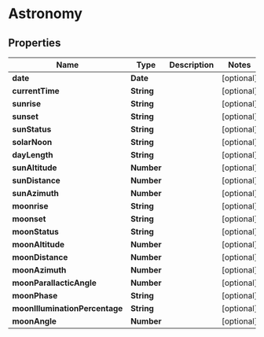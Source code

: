 # Astronomy

## Properties

Name | Type | Description | Notes
------------ | ------------- | ------------- | -------------
**date** | **Date** |  | [optional] 
**currentTime** | **String** |  | [optional] 
**sunrise** | **String** |  | [optional] 
**sunset** | **String** |  | [optional] 
**sunStatus** | **String** |  | [optional] 
**solarNoon** | **String** |  | [optional] 
**dayLength** | **String** |  | [optional] 
**sunAltitude** | **Number** |  | [optional] 
**sunDistance** | **Number** |  | [optional] 
**sunAzimuth** | **Number** |  | [optional] 
**moonrise** | **String** |  | [optional] 
**moonset** | **String** |  | [optional] 
**moonStatus** | **String** |  | [optional] 
**moonAltitude** | **Number** |  | [optional] 
**moonDistance** | **Number** |  | [optional] 
**moonAzimuth** | **Number** |  | [optional] 
**moonParallacticAngle** | **Number** |  | [optional] 
**moonPhase** | **String** |  | [optional] 
**moonIlluminationPercentage** | **String** |  | [optional] 
**moonAngle** | **Number** |  | [optional] 


